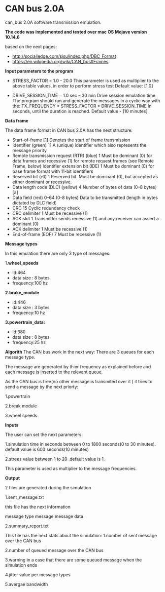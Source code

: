 # CAN bus 2.0A
can_bus 2.0A software transmission emulation.

**The code was implemented and tested over mac OS Mojave version 10.14.6**

based on the next pages:
- http://socialledge.com/sjsu/index.php/DBC_Format
- https://en.wikipedia.org/wiki/CAN_bus#Frames

**Input parameters to the program**

- STRESS_FACTOR = 1.0 - 20.0
This parameter is used as multiplier to the above table values, in order to perform stress test
Default value: [1.0]

- DRIVE_SESSION_TIME = 1.0 sec – 30 min
Drive session emulation time. The program should run and generate the messages in a cyclic way with the:
TX_FREQUENCY * STRESS_FACTOR * DRIVE_SESSION_TIME in seconds, until the duration is reached.
Default value - [10 minutes]


**Data frame**

The data frame format in CAN bus 2.0A has the next structure:

- Start-of-frame [1]	Denotes the start of frame transmission
- Identifier (green)	11	A (unique) identifier which also represents the message priority
- Remote transmission request (RTR) (blue)	1	Must be dominant (0) for data frames and recessive (1) for remote request frames (see Remote Frame, below)
Identifier extension bit (IDE)	1	Must be dominant (0) for base frame format with 11-bit identifiers
- Reserved bit (r0)	1	Reserved bit. Must be dominant (0), but accepted as either dominant or recessive.
- Data length code (DLC) (yellow)	4	Number of bytes of data (0–8 bytes)[a]
- Data field (red)	0–64 (0-8 bytes)	Data to be transmitted (length in bytes dictated by DLC field)
- CRC	15	Cyclic redundancy check
- CRC delimiter	1	Must be recessive (1)
- ACK slot	1	Transmitter sends recessive (1) and any receiver can assert a dominant (0)
- ACK delimiter	1	Must be recessive (1)
- End-of-frame (EOF)	7	Must be recessive (1)


**Message types**

In this emulation there are only 3 type of messages:

1.**wheel_speeds**
- id:464
- data size : 8 bytes
- frequency:100 hz

**2.brake_module**
- id:446
- data size : 3 bytes
- frequency:10 hz

**3.powertrain_data:**
- id:380
- data size : 8 bytes
- frequency:25 hz

**Algorith**
The CAN bus work in the next way:
There are 3 queues for each message type.

The message are generated by thier frequency as explained before and each message is inserted to the relevant queue.

As the CAN bus is free(no other message is transmited over it  ) it tries to send a message by the next priorty:

1.powertrain

2.break module

3.wheel speeds


**Inputs**

The user can set the next parameters:

1.simulation time in seconds between 0 to 1800 seconds(0 to 30 minutes). default value is 600 seconds(10 minutes)

2.strees value between 1 to 20 .default value is 1.

This parameter is used as multiplier to the message frequencies.

**Output**

2 files are generated during the simulation

1.sent_message.txt

this file has the next information

<time stamp in usec> message type message message data
  
2.summary_report.txt
  
This file has the next stats about the simulation:
1.number of sent message over the CAN bus
  
2.number of queued message over the CAN bus
  
3.warning in a case that there are some queued message when the simulation ends
  
4.jitter value per message types
  
5.avergae bandwidth











